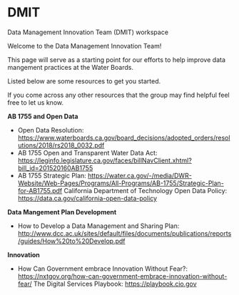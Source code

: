 # DMIT
Data Management Innovation Team (DMIT) workspace

Welcome to the Data Management Innovation Team!

This page will serve as a starting point for our efforts to help improve data mangement practices at the Water Boards.

Listed below are some resources to get you started. 

If you come across any other resources that the group may find helpful feel free to let us know.

**AB 1755 and Open Data**

* Open Data Resolution: https://www.waterboards.ca.gov/board_decisions/adopted_orders/resolutions/2018/rs2018_0032.pdf   
* AB 1755 Open and Transparent Water Data Act: https://leginfo.legislature.ca.gov/faces/billNavClient.xhtml?bill_id=201520160AB1755
* AB 1755 Strategic Plan: https://water.ca.gov/-/media/DWR-Website/Web-Pages/Programs/All-Programs/AB-1755/Strategic-Plan-for-AB1755.pdf
California Department of Technology Open Data Policy: https://data.ca.gov/california-open-data-policy

**Data Mangement Plan Development**

* How to Develop a Data Management and Sharing Plan: http://www.dcc.ac.uk/sites/default/files/documents/publications/reports/guides/How%20to%20Develop.pdf

**Innovation**

* How Can Government embrace Innovation Without Fear?: https://nxtgov.org/how-can-government-embrace-innovation-without-fear/
The Digital Services Playbook: https://playbook.cio.gov 
